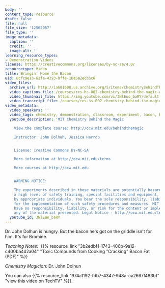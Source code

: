 ```yaml
---
body: ''
content_type: resource
draft: false
file: null
file_size: '12562957'
file_type: ''
image_metadata:
  caption: ''
  credit: ''
  image-alt: ''
learning_resource_types:
- Demonstration Videos
license: https://creativecommons.org/licenses/by-nc-sa/4.0/
resourcetype: Video
title: Bringin' Home the Bacon
uid: 8cfc9e1b-62fa-4393-bffe-10e5a2ecbbc6
video_files:
  archive_url: http://ia601608.us.archive.org/5/items/ChemistryBehindTheMagic/BRINGINHOMEBACON_300k.mp4
  video_captions_file: /courses/res-hs-002-chemistry-behind-the-magic-chemical-demonstrations-for-the-classroom/3NlEuo_baRY_captions.webvtt
  video_thumbnail_file: https://img.youtube.com/vi/3NlEuo_baRY/default.jpg
  video_transcript_file: /courses/res-hs-002-chemistry-behind-the-magic-chemical-demonstrations-for-the-classroom/3NlEuo_baRY_transcript.pdf
video_metadata:
  video_speakers: ''
  video_tags: chemistry, demonstration, classroom, experiment, bacon, bromine
  youtube_description: 'MIT Chemistry Behind the Magic

    View the complete course: http://ocw.mit.edu/behindthemagic

    Instructor: John Dolhuh, Jessica Harrop


    License: Creative Commons BY-NC-SA

    More information at http://ocw.mit.edu/terms

    More courses at http://ocw.mit.edu


    WARNING NOTICE:

    The experiments described in these materials are potentially hazardous and require
    a high level of safety training, special facilities and equipment, and supervision
    by appropriate individuals. You bear the sole responsibility, liability, and risk
    for the implementation of such safety procedures and measures. MIT and Dow shall
    have no responsibility, liability, or risk for the content or implementation of
    any of the material presented. Legal Notice - http://ocw.mit.edu/terms/'
  youtube_id: 3NlEuo_baRY
---
```

Dr. John Dolhun is hungry. But the bacon he's got on the griddle isn't for him. It's for Bromine.

*Teaching Notes:*  {{% resource_link "3b2edbf1-1743-406b-9a12-c400ba4d2a04" "Toxic Compunds from Cooking \"Cracking\" Bacon Fat (PDF)" %}}

*Chemistry Magician:* Dr. John Dolhun

You can also {{% resource_link "974a1192-fdb7-4347-948a-ca2667f483bf" "view this video on TechTV" %}}.